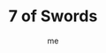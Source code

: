 ---
# basics
title     		 : "7 of Swords"
token					 : 'swords-07'
card_type			 : '' # major, minor, court
layout				 : "tarot-card"
author    		 : 'me'
one_liner 		 : "Dishonesty, presumption, sneakiness, assumptions"
alt_names			 : ['Futility', 'Guile']
images				 : ['/assets/images/tarot/rws/rw-swords-07.jpg']
keywords			 : ['dishonesty', 'presumption', 'sneakiness', 'assumptions']
url						 : 'tarot/cards/swords-07'
aliases				 : []

meaning_light  : "Refusing to do something dishonest, even when there’s no chance of ever being caught. Handling a difficult situation with finesse. Pointing out assumptions. Acting ethically in public and in private. Living a life that is beyond reproach."

meaning_shadow : "Stealing or lying. Doing whatever you can get away with, simply because you can. Looking for a way around consequences. Justifying wicked behavior by focusing on the wickedness of others. Failing to examine your own motives and prejudices."

# more detail
correspondence_planet 			: "Moon"
correspondence_astrological : "Aquarius"
correspondence_affirmation  : "I hold myself to the highest ethical standards."
correspondence_story 				: "The main character has an opportunity to win using dishonest means."

advice_relationships 	 : "If you could cheat and get away with it, would you? Your answer says a lot about you…and your sense of commitment. Secrets are toxic to healthy relationships. Act with integrity, and demand integrity in those closest to you. If you’ve wronged someone, accept the consequences."

advice_work 					 : "Embody honesty in the workplace. The smallest dishonest indulgence numbs the conscience, opening the door to larger abuses. Reign in a tendency to do as little as you can. Rather than “get by,” do your best, even if it won’t always be appreciated."

advice_spirituality 	 : "While you must not obsess on darkness, you must confront your own Shadow from time to time. To what extent do you live up to your own highest standards? In what situations is your dedication to Spirit challenged most? To gain strength, learn from your weaknesses."

advice_personal_growth : "You may fool others, but you cannot fool yourself. When you’re alone, how do you behave? Your answer will provide meaningful insights into your true character."

advice_fortune_telling : "Don’t assume people around you are worthy of your trust. Ask for an accounting of where people have been, and what they’ve been doing."

questions	: ["Do you see opportunities for short-term gains that might have long term consequences? How do you weigh the urgent versus the important?", "What assumptions am I making?", "How well-defined is my sense of ethics?", "How should I respond when I know others are breaking the rules?"]

# referenced in the symbols.toml data file
symbols	  : ['6', 'swords', 'sneaky-figure', 'tents']

# metadata
suppress_topnav : true
related_cards 	: []

---